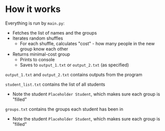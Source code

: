 # How it works
Everything is run by `main.py`:
- Fetches the list of names and the groups
- Iterates random shuffles
  - For each shuffle, calculates "cost" - how many people in the new group know each other
- Returns minimal-cost group
  - Prints to console
  - Saves to `output_1.txt` or `output_2.txt` (as specified)

`output_1.txt` and `output_2.txt` contains outputs from the program

`student_list.txt` contains the list of all students
- Note the student `Placeholder Student`, which makes sure each group is "filled"

`groups.txt` contains the groups each student has been in
- Note the student `Placeholder Student`, which makes sure each group is "filled"